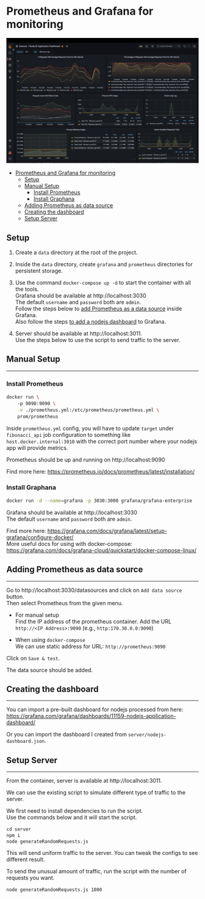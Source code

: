 # Prometheus and Grafana for monitoring

![output](assets/dashboard.png)

- [Prometheus and Grafana for monitoring](#prometheus-and-grafana-for-monitoring)
  - [Setup](#setup)
  - [Manual Setup](#manual-setup)
    - [Install Prometheus](#install-prometheus)
    - [Install Graphana](#install-graphana)
  - [Adding Prometheus as data source](#adding-prometheus-as-data-source)
  - [Creating the dashboard](#creating-the-dashboard)
  - [Setup Server](#setup-server)


## Setup

1. Create a `data` directory at the root of the project.

2. Inside the `data` directory, create `grafana` and `prometheus` directories for persistent storage.

3. Use the command `docker-compose up -d` to start the container with all the tools.  
Grafana should be available at http://localhost:3030  
The default `username` and `password` both are `admin`.  
Follow the steps below to [add Prometheus as a data source](#adding-prometheus-as-data-source) inside Grafana.  
Also follow the steps [to add a nodejs dashboard](#creating-the-dashboard) to Grafana.

1. Server should be available at http://localhost:3011.  
Use the steps below to use the script to send traffic to the server.


## Manual Setup
----

### Install Prometheus

```bash
docker run \        
    -p 9090:9090 \
    -v ./prometheus.yml:/etc/prometheus/prometheus.yml \
    prom/prometheus
```

Inside `prometheus.yml` config, you will have to update `target` under `fibonacci_api` job configuration to something like `host.docker.internal:3010` with the correct port number where your nodejs app will provide metrics.

Prometheus should be up and running on http://localhost:9090

Find more here: https://prometheus.io/docs/prometheus/latest/installation/


### Install Graphana

```bash
docker run -d --name=grafana -p 3030:3000 grafana/grafana-enterprise
```

Grafana should be available at http://localhost:3030  
The default `username` and `password` both are `admin`.  

Find more here: https://grafana.com/docs/grafana/latest/setup-grafana/configure-docker/  
More useful docs for using with docker-compose:  
https://grafana.com/docs/grafana-cloud/quickstart/docker-compose-linux/  



## Adding Prometheus as data source
----

Go to http://localhost:3030/datasources and click on `Add data source` button.  
Then select Prometheus from the given menu.

* For manual setup  
Find the IP address of the prometheus container.
Add the URL `http://<IP Address>:9090` (e.g., `http:170.30.0.0:9090`)

* When using `docker-compose`  
We can use static address for URL: `http://prometheus:9090`

Click on `Save & test`.

The data source should be added.



## Creating the dashboard
----


You can import a pre-built dashboard for nodejs processed from here:  
https://grafana.com/grafana/dashboards/11159-nodejs-application-dashboard/  

Or you can import the dashboard I created from `server/nodejs-dashboard.json`.

## Setup Server
----

From the container, server is available at http://localhost:3011.

We can use the existing script to simulate different type of traffic to the server.  

We first need to install dependencies to run the script.  
Use the commands below and it will start the script.  
```
cd server
npm i
node generateRandomRequests.js
```
This will send uniform traffic to the server. You can tweak the configs to see different result.  

To send the unusual amount of traffic, run the script with the number of requests you want.  
```
node generateRandomRequests.js 1000
```

